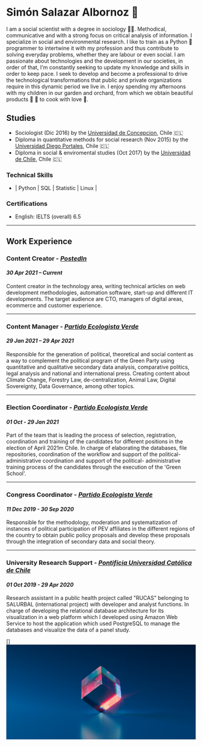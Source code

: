 # Simón Salazar Albornoz 🦉 

I am a social scientist with a degree in sociology 👨‍🎓. Methodical, communicative and with a strong focus on critical analysis of information. I specialize in social and environmental research. I like to train as a Python 🐍 programmer to intertwine it with my profession and thus contribute to solving everyday problems, whether they are labour or even social. I am passionate about technologies and the development in our societies, in order of that, I'm constantly seeking to update my knowledge and skills in order to keep pace. I seek to develop and become a professional to drive the technological transformations that public and private organizations require in this dynamic period we live in. I enjoy spending my afternoons with my children in our garden and orchard, from which we obtain beautiful products 🍅 🌽 to cook with love 💚.
## Studies
* Sociologist (Dic 2016) by the [Universidad de Concepcion](https://admision.udec.cl/sociologia/), Chile 🇨🇱
* Diploma in quantitative methods for social research (Nov 2015) by the [Universidad Diego Portales](https://postgrados.udp.cl/programas/diplomado-en-metodos-cuantitativos-para-la-investigacion-social/), Chile 🇨🇱
* Diploma in social & enviromental studies (Oct 2017) by the [Universidad de Chile](https://www.uchile.cl/cursos/88872/diplomado-estudios-socioambientales), Chile 🇨🇱



### Technical Skills
- | Python | SQL | Statistic | Linux | 

### Certifications
* English: IELTS (overall) 6.5

---
## Work Experience

### Content Creator - [_PostedIn_](https://www.postedin.com/)
#### _30 Apr 2021 – Current_

Content creator in the technology area, writing technical articles on web development methodologies, automation
software, start-up and different IT developments.
The target audience are CTO, managers of digital areas, ecommerce and customer experience.

---
### Content Manager - [_Partido Ecologista Verde_](https://www.ecologistas.cl/)
#### _29 Jan 2021 – 29 Apr 2021_

Responsible for the generation of political, theoretical and social content as a way to complement the political program
of the Green Party using quantitative and qualitative secondary data analysis, comparative politics, legal analysis and
national and international press. Creating content about Climate Change, Forestry Law, de-centralization, Animal
Law, Digital Sovereignty, Data Governance, among other topics.

---
### Election Coordinator - [_Partido Ecologista Verde_](https://www.ecologistas.cl/)
#### _01 Oct - 29 Jan 2021_
Part of the team that is leading the process of selection, registration, coordination and training of the candidates for
different positions in the election of April 2021m Chile. In charge of elaborating the databases, file repositories,
coordination of the workflow and support of the political-administrative coordination and support of the political-
administrative training process of the candidates through the execution of the 'Green School'.

---
### Congress Coordinator - [_Partido Ecologista Verde_](https://www.ecologistas.cl/)
#### _11 Dec 2019 - 30 Sep 2020_
Responsible for the methodology, moderation and systematization of instances of political participation of PEV
affiliates in the different regions of the country to obtain public policy proposals and develop these proposals through
the integration of secondary data and social theory.

---
### University Research Support - [_Pontificia Universidad Católica de Chile_](https://www.uc.cl/)
#### _01 Oct 2019 - 29 Apr 2020_

Research assistant in a public health project called "RUCAS" belonging to SALURBAL (international project) with
developer and analyst functions. In charge of developing the relational database architecture for its visualization in a
web platform which I developed using Amazon Web Service to host the application which used PostgreSQL to manage
the databases and visualize the data of a panel study.

[]
![imagen previsualizacion](https://github.com/ssadata/Resume/blob/main/image/pexels-rostislav-uzunov-5011647.jpg)
